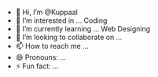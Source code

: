 - 👋 Hi, I’m @Kuppaal
- 👀 I’m interested in ... Coding
- 🌱 I’m currently learning ... Web Designing 
- 💞️ I’m looking to collaborate on ...
- 📫 How to reach me ...
- 😄 Pronouns: ...
- ⚡ Fun fact: ...

<!---
Kuppaal/Kuppaal is a ✨ special ✨ repository because its `README.md` (this file) appears on your GitHub profile.
You can click the Preview link to take a look at your changes.
--->
